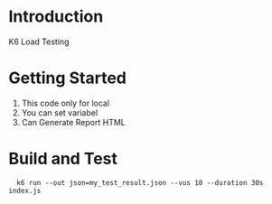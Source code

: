 # Introduction 
K6 Load Testing

# Getting Started
1. This code only for local
2. You can set variabel
3. Can Generate Report HTML

# Build and Test
      k6 run --out json=my_test_result.json --vus 10 --duration 30s index.js
